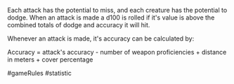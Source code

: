 Each attack has the potential to miss, and each creature has the potential to dodge. When an attack is made a d100 is rolled if it's value is above the combined totals of dodge and accuracy it will hit.

Whenever an attack is made, it's accuracy can be calculated by:

Accuracy = attack's accuracy - number of weapon proficiencies + distance in meters + cover percentage

#gameRules #statistic